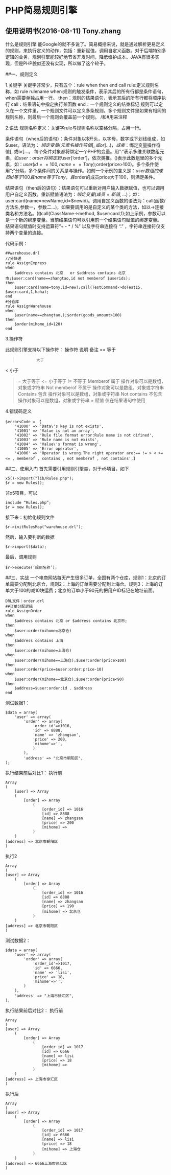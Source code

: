 PHP简易规则引擎
============================
使用说明书(2016-08-11)
Tony.zhang
----------------------------
什么是规则引擎
      能Google的就不多说了。简易概括来说，就是通过解析更易定义的规则，来执行定义的动作，包括：重新赋值，调用自定义函数。对于后端特别多逻辑的业务，规划引擎能较好地节省开发时间，降低维护成本。JAVA有很多实现，但是PHP貌似还没有实现，所以做了这个轮子。
      
##一、规则定义

1.关键字
关键字非常少，只有五个：rule when then end call
rule:定义规则名称，如 rule rulename
when:规则的触发条件，表示其后的所有行都是条件语句，when需要单独占用一行。
then：规则的结果语句，表示其后的所有行都将顺序执行
call：结果语句中指定执行某函数
end：一个规则定义的结束标记
规则可以定义在一个文件里，一个规则文件可以定义多条规则。多个规则文件里如果有相同的规则名称，则最后一个规则会覆盖前一个规则。
/和#用来注释

2.语法
规则名称定义：关键字rule与规则名称以空格分隔，占用一行。

条件语句（when后的语句）：条件对象以$开头，以字母，数字或下划线组成，如 $user。语法为：
$绑定变量(元素名 操作符 值[,或or]…)，或者：$绑定变量操作符 值[, 或or]…。
每个条件对象都将绑定一个PHP的变量。用”:”表示多维关联数组元素，如$user:order将绑定到$user[‘order’]，依次类推。()表示此数组里的多个元素，如：$user(id==100,name==Tony) ;$order(price>100)。多个条件使用“;”分隔，多个条件间的关系是与操作。如前一个示例的含义是：$user数组的成员id等于100且name等于Tony，且$order的成员price大于100，则满足条件。

结果语句（then后的语句）：结果语句可以重新对用户输入数据赋值，也可以调用用户自定义函数。重新赋值语法为：$绑定变量(成员=新值,…)；如：$user:card(name=newName,id=$newid)。调用自定义函数的语法为：call(函数/方法名,参数一，参数二…)，如果要调用的是自定义的某个类的方法，如以->连接类名和方法名。如call(ClassName->method, $user:card,1);如上示例，参数可以是一个新的绑定变量。当前结果语句可以引用前一个结果语句赋值的绑定变量。
结果语句赋值时支持运算符”+ - * / %” 以及字符串连接符 “.” ，字符串连接符仅支持两个变量的连接。

代码示例：

    ##warehouse.drl
    //分快递
    rule AssignExpress 
    when
        $address contains 北京   or $address contains 北京市;$user:card(name==zhangtao,id not memberof $userids);
    then
        $user:card(name=tony,id=new);call(TestCommand->doTest15, $user:card,1,haha);
    end
    #分仓库
    rule AssignWarehouse
    when
        $user(name==zhangtao,);$order(goods_amount>100)
    then
        $order(mihome_id=120)
    end

3.操作符

此规则引擎支持以下操作符：
操作符        说明        备注
==            等于    
>             大于
<             小于
>=            大于等于
<=            小于等于
!=            不等于
Memberof      属于        操作对象可以是数组，对象或字符串
Not memberof  不属于  操作对象可以是数组，对象或字符串
Contains      包含    操作对象可以是数组，对象或字符串
Not contains  不包含  操作对象可以是数组，对象或字符串
=             赋值    仅在结果语句中使用


4.错误码定义

    $errorsCode = 【
        '41000' => 'Data\'s key is not exists',
        '41001' => 'Value is not an array',
        '41002' => 'Rule file format error:Rule name is not difined',
        '41003' => 'Rule name is not exists',
        '41004' => 'Value\'s format is wrong',
        '41005' => 'Error operator',
        '41006' => 'Operator is wrong.The right operator are:== != > < >= <= , memberof , contains , not memberof , not contains',】

##二、使用入门
首先需要引用规则引擎类，对于x5项目，如下

    x5()->import("lib/Rules.php");
    $r = new Rules();

非x5项目，可以

    include “Rules.php”;
    $r = new Rules();

接下来：初始化规则文件

    $r->initRulesMap("warehouse.drl");
然后，输入要判断的数据

    $r->import($data);
最后，调用规则

    $r->execute(‘规则名称’);


##三、实战
一个电商网站每天产生很多订单，全国有两个仓库，规则1：北京的订单需要分配到北京仓，规则2：上海的订单需要分配到上海仓。规则3：上海的订单大于100的减10块运费；北京的订单小于90元的把用户ID标记在地址前面。

    DRL文件：order.drl
    ##订单分配逻辑
    rule AssignOrder
    when
        $address contains 北京 or $address contains 北京市;
    then
        $user:order(mihome=北京仓)
    when 
        $address contains 上海
    then
        $user:order(mihome=上海仓)    
    when 
        $user:order(mihome==上海仓);$user:order(price>100)
    then
        $user:order(price=$user:order:price-10)
    when
        $user:order(mihome==北京仓);$user:order(price<90)
    then
        $address=$user:order:id . $address
    end

测试数据1：

    $data = array(
        'user' => array(
            'order' => array(
                'order_id'=>1016,
                'id' => 8888,
                'name' => 'zhangsan',
                'price' => 200,
                'mihome'=>'',
                )
            ),
            'address' => "北京市朝阳区",
    );


执行结果前后对比1：
执行前

    Array
    (
        [user] => Array
        (
            [order] => Array
                (
                    [order_id] => 1016
                    [id] => 8888
                    [name] => zhangsan
                    [price] => 200
                    [mihome] => 
                )
        )
    [address] => 北京市朝阳区
    )

执行2

    Array
    (
    [user] => Array
        (
            [order] => Array
                (
                    [order_id] => 1016
                    [id] => 8888
                    [name] => zhangsan
                    [price] => 190
                    [mihome] => 北京仓
                )
        )
    [address] => 北京市朝阳区
    )

测试数据2：

    $data = array(
        'user' => array(
            'order' => array(
                'order_id'=>1017,
                'id' => 6666,
                'name' => 'lisi',
                'price' => 18,
                'mihome'=>'',
            )
        ),
        'address' => "上海市徐汇区",
    );


执行结果前后对比2：
执行前

    Array
    (
    [user] => Array
        (
            [order] => Array
                (
                    [order_id] => 1017
                    [id] => 6666
                    [name] => lisi
                    [price] => 18
                    [mihome] => 
                )
        )
    [address] => 上海市徐汇区
    )


执行后

    Array
    (
    [user] => Array
        (
            [order] => Array
                (
                    [order_id] => 1017
                    [id] => 6666
                    [name] => lisi
                    [price] => 18
                    [mihome] => 上海仓
                )
        )
    [address] => 6666上海市徐汇区
    )


